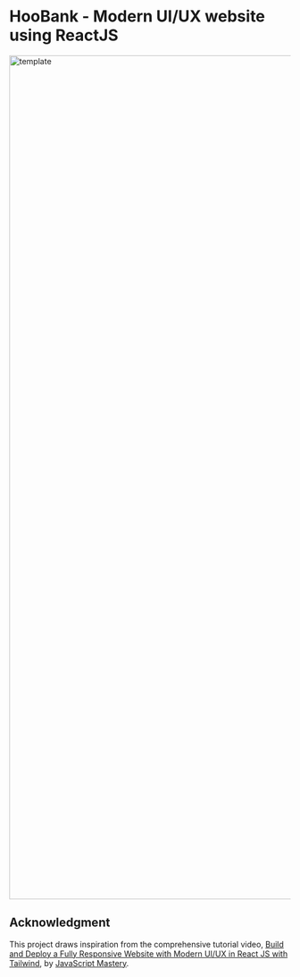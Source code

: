 # HooBank - Modern UI/UX website using ReactJS

<img width="1512" alt="template" src="https://github.com/sindhu213/HooBank/assets/88973173/02808b80-24f1-4a20-aa61-d3c4c8209462">

## Acknowledgment

This project draws inspiration from the comprehensive tutorial video, [Build and Deploy a Fully Responsive Website with Modern UI/UX in React JS with Tailwind](https://www.youtube.com/watch?v=_oO4Qi5aVZs&list=WL&index=1), by [JavaScript Mastery](https://www.youtube.com/@javascriptmastery).
